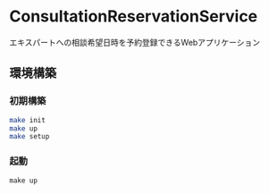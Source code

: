 # ConsultationReservationService
エキスパートへの相談希望日時を予約登録できるWebアプリケーション

## 環境構築

### 初期構築
```bash
make init
make up
make setup
```

### 起動
```shell
make up
```
